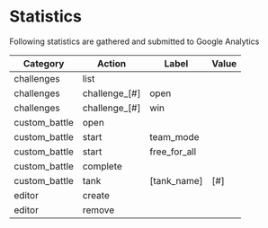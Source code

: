 Statistics
==========
Following statistics are gathered and submitted to Google Analytics

Category      | Action         | Label          | Value     
--------------|----------------|----------------|-------------------
challenges    | list           |                |
challenges    | challenge_[#]  | open           |
challenges    | challenge_[#]  | win            |
custom_battle | open           |                |
custom_battle | start          | team_mode      |
custom_battle | start          | free_for_all   |
custom_battle | complete       |                |
custom_battle | tank           | [tank_name]    | [#]
editor        | create         |                |
editor        | remove         |                |

